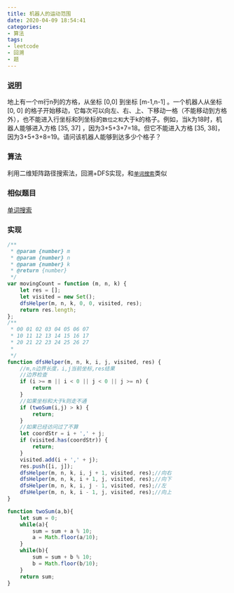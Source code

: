 ```yaml
---
title: 机器人的运动范围
date: 2020-04-09 18:54:41
categories:
- 算法
tags:
- leetcode
- 回溯
- 题
---
```


### [说明](https://leetcode-cn.com/problems/ji-qi-ren-de-yun-dong-fan-wei-lcof/)
地上有一个m行n列的方格，从坐标 [0,0] 到坐标 [m-1,n-1] 。一个机器人从坐标 [0, 0] 的格子开始移动，它每次可以向左、右、上、下移动一格（不能移动到方格外），也不能进入行坐标和列坐标的`数位之和`大于k的格子。例如，当k为18时，机器人能够进入方格 [35, 37] ，因为3+5+3+7=18。但它不能进入方格 [35, 38]，因为3+5+3+8=19。请问该机器人能够到达多少个格子？

### 算法
利用二维矩阵路径搜索法，回溯+DFS实现，和[`单词搜索`](/2020/04/18/word-search/)类似

### 相似题目
[单词搜索](/2020/04/18/word-search/)

### 实现
```javascript
/**
 * @param {number} m
 * @param {number} n
 * @param {number} k
 * @return {number}
 */
var movingCount = function (m, n, k) {
    let res = [];
    let visited = new Set();
    dfsHelper(m, n, k, 0, 0, visited, res);
    return res.length;
};
/**
 * 00 01 02 03 04 05 06 07
 * 10 11 12 13 14 15 16 17
 * 20 21 22 23 24 25 26 27
 * 
 */
function dfsHelper(m, n, k, i, j, visited, res) {
    //m,n边界长度，i,j当前坐标,res结果
    //边界检查
    if (i >= m || i < 0 || j < 0 || j >= n) {
        return
    }
    //如果坐标和大于k则走不通
    if (twoSum(i,j) > k) {
        return;
    }
    //如果已经访问过了不算
    let coordStr = i + ',' + j;
    if (visited.has(coordStr)) {
        return;
    }
    visited.add(i + ',' + j);
    res.push([i, j]);
    dfsHelper(m, n, k, i, j + 1, visited, res);//向右
    dfsHelper(m, n, k, i + 1, j, visited, res);//向下
    dfsHelper(m, n, k, i, j - 1, visited, res);//左
    dfsHelper(m, n, k, i - 1, j, visited, res);//向上
}

function twoSum(a,b){
    let sum = 0;
    while(a){
        sum = sum + a % 10;
        a = Math.floor(a/10);
    }
    while(b){
        sum = sum + b % 10;
        b = Math.floor(b/10);
    }
    return sum;
}
```